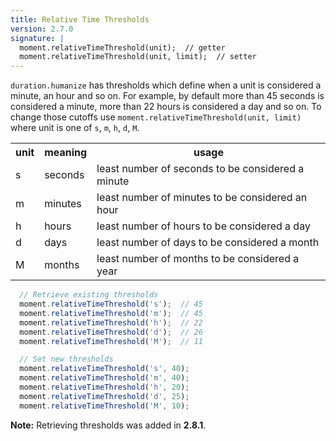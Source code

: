 ```yaml
---
title: Relative Time Thresholds
version: 2.7.0
signature: |
  moment.relativeTimeThreshold(unit);  // getter
  moment.relativeTimeThreshold(unit, limit);  // setter
---
```


`duration.humanize` has thresholds which define when a unit is considered a minute, an hour and so on. For example, by default more than 45 seconds is considered a minute, more than 22 hours is considered a day and so on. To change those cutoffs use `moment.relativeTimeThreshold(unit, limit)` where unit is one of `s`, `m`, `h`, `d`, `M`.

<table>
  <tbody>
    <tr>
      <th>unit</th>
      <th>meaning</th>
      <th>usage</th>
    </tr>
    <tr>
      <td>s</td>
      <td>seconds</td>
      <td>least number of seconds to be considered a minute</td>
    </tr>
    <tr>
      <td>m</td>
      <td>minutes</td>
      <td>least number of minutes to be considered an hour</td>
    </tr>
    <tr>
      <td>h</td>
      <td>hours</td>
      <td>least number of hours to be considered a day</td>
    </tr>
    <tr>
      <td>d</td>
      <td>days</td>
      <td>least number of days to be considered a month</td>
    </tr>
    <tr>
      <td>M</td>
      <td>months</td>
      <td>least number of months to be considered a year</td>
    </tr>
  </tbody>
</table>

```javascript
  // Retrieve existing thresholds
  moment.relativeTimeThreshold('s');  // 45
  moment.relativeTimeThreshold('m');  // 45
  moment.relativeTimeThreshold('h');  // 22
  moment.relativeTimeThreshold('d');  // 26
  moment.relativeTimeThreshold('M');  // 11

  // Set new thresholds
  moment.relativeTimeThreshold('s', 40);
  moment.relativeTimeThreshold('m', 40);
  moment.relativeTimeThreshold('h', 20);
  moment.relativeTimeThreshold('d', 25);
  moment.relativeTimeThreshold('M', 10);
```

**Note:** Retrieving thresholds was added in **2.8.1**.
